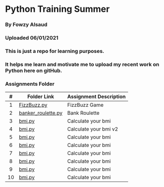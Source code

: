 # Python Training Summer
### By Fowzy Alsaud
### Uploaded 06/01/2021
### This is just a repo for learning purposes.
### It helps me learn and motivate me to upload my recent work on Python here on gitHub.

###  Assignments Folder

|   #   | Folder Link | Assignment Description |
| :---: | ----------- | ---------------------- |
|   1   | <a href="FizzBuzz.py">FizzBuzz.py</a>     | FizzBuzz Game    |
|   2   | <a href="banker_roulette.py">banker_roulette.py</a>    | Bank Roulette      |
|   3   | <a href="bmi.py">bmi.py</a>    | Calculate your bmi      |
|   4   | <a href="bmi2.py">bmi.py</a>    | Calculate your bmi v2      |
|   5   | <a href="bmi.py">bmi.py</a>    | Calculate your bmi      |
|   6   | <a href="bmi.py">bmi.py</a>    | Calculate your bmi      |
|   7   | <a href="bmi.py">bmi.py</a>    | Calculate your bmi      |
|   8   | <a href="bmi.py">bmi.py</a>    | Calculate your bmi      |
|   9   | <a href="bmi.py">bmi.py</a>    | Calculate your bmi      |
|   10   | <a href="bmi.py">bmi.py</a>    | Calculate your bmi      |
